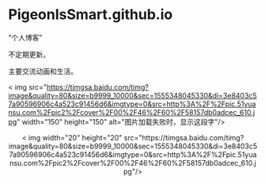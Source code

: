 # PigeonIsSmart.github.io
“个人博客” 

不定期更新。 

主要交流动画和生活。

< img src="https://timgsa.baidu.com/timg?image&quality=80&size=b9999_10000&sec=1555348045330&di=3e8403c57a90596906c4a523c91456d6&imgtype=0&src=http%3A%2F%2Fpic.51yuansu.com%2Fpic2%2Fcover%2F00%2F46%2F60%2F58157db0adcec_610.jpg" width="150" height="150" alt="图片加载失败时，显示这段字"/>

<div align=center>< img width="20" height="20" src="https://timgsa.baidu.com/timg?image&quality=80&size=b9999_10000&sec=1555348045330&di=3e8403c57a90596906c4a523c91456d6&imgtype=0&src=http%3A%2F%2Fpic.51yuansu.com%2Fpic2%2Fcover%2F00%2F46%2F60%2F58157db0adcec_610.jpg"/></div>
